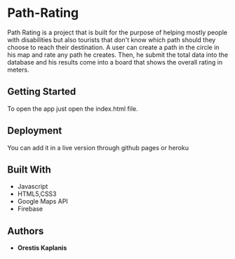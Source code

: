 # Path-Rating

Path Rating is a project that is built for the purpose of helping mostly people with disabilities but also tourists that don't know which path should they choose to reach their destination. A user can create a path in the circle in his map and rate any path he creates. Then, he submit the total data into the database and his results come into a board that shows the overall rating in meters.

## Getting Started

To open the app just open the index.html file.

## Deployment

You can add it in a live version through github pages or heroku 

## Built With

  * Javascript
  * HTML5,CSS3
  * Google Maps API
  * Firebase

## Authors

* **Orestis Kaplanis** 

